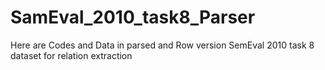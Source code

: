 # SamEval_2010_task8_Parser
Here are Codes and Data in parsed and Row version SemEval 2010 task 8 dataset for relation extraction 
